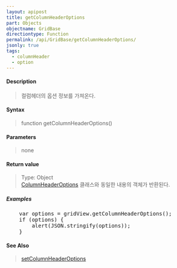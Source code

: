 ```yaml
---
layout: apipost
title: getColumnHeaderOptions
part: Objects
objectname: GridBase
directiontype: Function
permalink: /api/GridBase/getColumnHeaderOptions/
jsonly: true
tags: 
  - columnHeader
  - option
---
```



#### Description

> 컬럼헤더의 옵션 정보를 가져온다.

#### Syntax

> function getColumnHeaderOptions()

#### Parameters

> none 

#### Return value

> Type: Object  
> [ColumnHeaderOptions](/api/types/ColumnHeaderOptions/) 클래스와 동일한 내용의 객체가 반환된다.

##### Examples 

<pre class="prettyprint">
    var options = gridView.getColumnHeaderOptions();
    if (options) {
    	alert(JSON.stringify(options));
    }
</pre>

#### See Also
> [setColumnHeaderOptions](/api/GridBase/setColumnHeaderOptions)